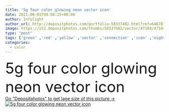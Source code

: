 ```yaml
---
title: '5g four color glowing neon vector icon'
date: 2021-06-01T09:56:25+00:00
author: Infolight
author_url: http://depositphotos.com/portfolio-50337402.html?ref=64678756
image: https://st2.depositphotos.com/thumbs/50337402/vector/47104/471044744/api_thumb_450.jpg?forcejpeg=true
type: "post"
tags: ['green' ,'red' ,'yellow' ,'vector' ,'connection' ,'icon' ,'night' ,'wireless' ,'communications' ,'internet' ,'glow' ,'signal' ,'logo' ,'neon' ,'eps' ,'premium' ,'ui' ,'5g' ]
categories: 
  - color
---
```

<div aling="center">
            <font size="60"> 5g four color glowing neon vector icon</font>   
</div>
<div>
    <a href='https://depositphotos.com/471044744/stock-illustration-four-color-glowing-neon-vector.html?ref=64678756' target=_blank > Go "Depositphotos" to get lage size of this picture ->
        <img href='https://depositphotos.com/471044744/stock-illustration-four-color-glowing-neon-vector.html?ref=64678756' src='https://st2.depositphotos.com/50337402/47104/v/950/depositphotos_471044744-stock-illustration-four-color-glowing-neon-vector.jpg?forcejpeg=true' alt='5g four color glowing neon vector icon' >
    </a>
</div>
